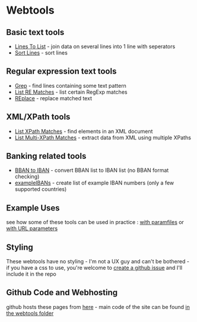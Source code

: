 # Webtools

## Basic text tools

- [Lines To List](https://koenbeek.github.io/webtools/tools.html?tool1=lines2list) - join data on several lines into 1 line with seperators
- [Sort Lines](https://koenbeek.github.io/webtools/tools.html?tool1=sort) - sort lines

## Regular expression text tools

- [Grep](https://koenbeek.github.io/webtools/tools.html?tool1=tools?tool1=grep) - find lines containing some text pattern
- [List RE Matches](https://koenbeek.github.io/webtools/tools.html?tool1=matchlist) - list certain RegExp matches
- [REplace](https://koenbeek.github.io/webtools/tools.html?tool1=replace) - replace matched text

## XML/XPath tools

- [List XPath Matches](https://koenbeek.github.io/webtools/tools.html?tool1=xpathlist) - find elements in an XML document
- [List Multi-XPath Matches](https://koenbeek.github.io/webtools/tools.html?tool1=xpathslist) - extract data from XML using multiple XPaths

## Banking related tools

- [BBAN to IBAN](https://koenbeek.github.io/webtools/tools.html?tool1=bban2iban) - convert BBAN list to IBAN list (no BBAN format checking)
- [exampleIBANs](https://koenbeek.github.io/webtools/tools.html?tool1=exampleibans) - create list of example IBAN numbers (only a few supported countries)

## Example Uses

see how some of these tools can be used in practice : [with paramfiles](Examples.md) or [with URL parameters](webtools/_Examples.html)

## Styling

These webtools have no styling - I'm not a UX guy and can't be bothered - if you have a css to use, you're welcome to [create a github issue](https://github.com/koenbeek/koenbeek.github.io/issues/new) and I'll include it in the repo

## Github Code and Webhosting

github hosts these pages from [here](https://github.com/koenbeek/koenbeek.github.io/tree/main/docs) - main code of the site can be found [in the webtools folder](https://github.com/koenbeek/koenbeek.github.io/tree/main/docs/webtools)
